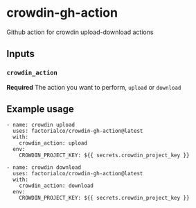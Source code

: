 # crowdin-gh-action

Github action for crowdin upload-download actions

## Inputs

### `crowdin_action`

**Required** The action you want to perform, `upload` or `download`

## Example usage

    - name: crowdin upload
      uses: factorialco/crowdin-gh-action@latest
      with:
        crowdin_action: upload
      env:
        CROWDIN_PROJECT_KEY: ${{ secrets.crowdin_project_key }}

    - name: crowdin download
      uses: factorialco/crowdin-gh-action@latest
      with:
        crowdin_action: download
      env:
        CROWDIN_PROJECT_KEY: ${{ secrets.crowdin_project_key }}
